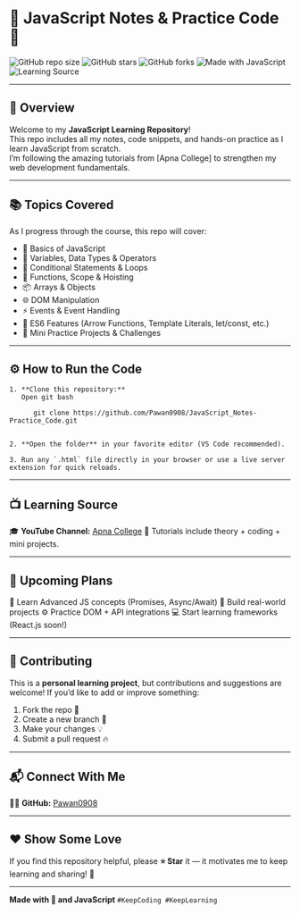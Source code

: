 # 🧠 JavaScript Notes & Practice Code 🚀

![GitHub repo size](https://img.shields.io/github/repo-size/Pawan0908/JavaScript_Notes-Practice_Code)
![GitHub stars](https://img.shields.io/github/stars/Pawan0908/JavaScript_Notes-Practice_Code?style=social)
![GitHub forks](https://img.shields.io/github/forks/Pawan0908/JavaScript_Notes-Practice_Code?style=social)
![Made with JavaScript](https://img.shields.io/badge/Made%20with-JavaScript-yellow)
![Learning Source](https://img.shields.io/badge/Learning%20From-Apna%20College-blue)

---

## 🌟 Overview

Welcome to my **JavaScript Learning Repository**!  
This repo includes all my notes, code snippets, and hands-on practice as I learn JavaScript from scratch.  
I’m following the amazing tutorials from [Apna College] to strengthen my web development fundamentals.  


---

## 📚 Topics Covered

As I progress through the course, this repo will cover:

- 🧩 Basics of JavaScript  
- 🧮 Variables, Data Types & Operators  
- 🔁 Conditional Statements & Loops  
- 🧠 Functions, Scope & Hoisting  
- 📦 Arrays & Objects  
- 🌐 DOM Manipulation  
- ⚡ Events & Event Handling  
- 🧱 ES6 Features (Arrow Functions, Template Literals, let/const, etc.)  
- 🧰 Mini Practice Projects & Challenges  

---

## ⚙️ How to Run the Code
````
1. **Clone this repository:**
   Open git bash
   
      git clone https://github.com/Pawan0908/JavaScript_Notes-Practice_Code.git
   

2. **Open the folder** in your favorite editor (VS Code recommended).

3. Run any `.html` file directly in your browser or use a live server extension for quick reloads.
````
---

## 📺 Learning Source

🎓 **YouTube Channel:** [Apna College](https://www.youtube.com/@ApnaCollegeOfficial)
💬 Tutorials include theory + coding + mini projects.

---

## 🎯 Upcoming Plans

🧠 Learn Advanced JS concepts (Promises, Async/Await)
🧰 Build real-world projects
⚙️ Practice DOM + API integrations
💻 Start learning frameworks (React.js soon!)

---

## 🤝 Contributing

This is a **personal learning project**, but contributions and suggestions are welcome!
If you’d like to add or improve something:

1. Fork the repo 🍴
2. Create a new branch 🌿
3. Make your changes 💡
4. Submit a pull request 🔥

---

## 📬 Connect With Me

👨‍💻 **GitHub:** [Pawan0908](https://github.com/Pawan0908)

---

## ❤️ Show Some Love

If you find this repository helpful, please **⭐ Star** it — it motivates me to keep learning and sharing! 🚀

---

**Made with 💛 and JavaScript**
`#KeepCoding #KeepLearning`

```
